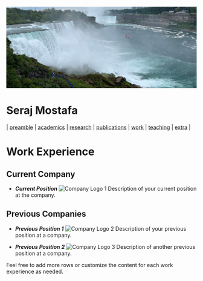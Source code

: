 ![Wallpaper](./images/wall.jpg)

# Seraj Mostafa

| [preamble](about.md) | [academics](./markdowns/academics.md) | [research](./markdowns/projects.md) | [publications](./markdowns/publications.md) | [work](./markdowns/works.md) | [teaching](./markdowns/teaching.md) | [extra](./markdowns/extra.md) |

# Work Experience

## Current Company

- **_Current Position_**
  ![Company Logo 1](path/to/company_logo1.jpg)
  Description of your current position at the company.

## Previous Companies

- **_Previous Position 1_**
  ![Company Logo 2](path/to/company_logo2.jpg)
  Description of your previous position at a company.

- **_Previous Position 2_**
  ![Company Logo 3](path/to/company_logo3.jpg)
  Description of another previous position at a company.

Feel free to add more rows or customize the content for each work experience as needed.
